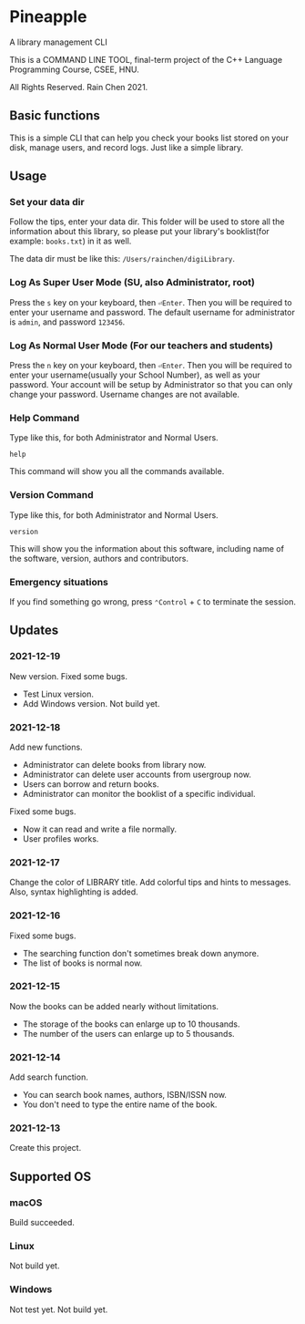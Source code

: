 # Pineapple

A library management CLI

This is a COMMAND LINE TOOL, final-term project of the C++ Language Programming Course, CSEE, HNU.

All Rights Reserved. Rain Chen 2021.

## Basic functions

This is a simple CLI that can help you check your books list stored on your disk, manage users, and record logs. Just like a simple library.

## Usage

### Set your data dir

Follow the tips, enter your data dir. This folder will be used to store all the information about this library, so please put your library's booklist(for example: `books.txt`) in it as well.

The data dir must be like this: `/Users/rainchen/digiLibrary`.

### Log As Super User Mode (SU, also Administrator, root)

Press the `s` key on your keyboard, then `⏎Enter`. Then you will be required to enter your username and password. The default username for administrator is `admin`, and password `123456`.

### Log As Normal User Mode (For our teachers and students)

Press the `n` key on your keyboard, then `⏎Enter`. Then you will be required to enter your username(usually your School Number), as well as your password. Your account will be setup by Administrator so that you can only change your password. Username changes are not available.

### Help Command

Type like this, for both Administrator and Normal Users.

```shell
help
```

This command will show you all the commands available.

### Version Command

Type like this, for both Administrator and Normal Users.

```shell
version
```

This will show you the information about this software, including name of the software, version, authors and contributors.

### Emergency situations

If you find something go wrong, press `⌃Control` + `C` to terminate the session.

## Updates

### 2021-12-19

New version. Fixed some bugs.

- Test Linux version.
- Add Windows version. Not build yet.

### 2021-12-18

Add new functions.

- Administrator can delete books from library now.
- Administrator can delete user accounts from usergroup now.
- Users can borrow and return books.
- Administrator can monitor the booklist of a specific individual.

Fixed some bugs.

- Now it can read and write a file normally.
- User profiles works.

### 2021-12-17

Change the color of LIBRARY title. Add colorful tips and hints to messages. Also, syntax highlighting is added.

### 2021-12-16

Fixed some bugs.

- The searching function don't sometimes break down anymore.
- The list of books is normal now.

### 2021-12-15

Now the books can be added nearly without limitations.

- The storage of the books can enlarge up to 10 thousands.
- The number of the users can enlarge up to 5 thousands.

### 2021-12-14

Add search function.

- You can search book names, authors, ISBN/ISSN now.
- You don't need to type the entire name of the book.

### 2021-12-13

Create this project.

## Supported OS

### macOS

Build succeeded.

### Linux

Not build yet.

### Windows

Not test yet. Not build yet.
